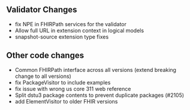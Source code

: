 ## Validator Changes

* fix NPE in FHIRPath services for the validator
* Allow full URL in extension context in logical models
* snapshot-source extension type fixes

## Other code changes

* Common FHIRPath interface across all versions (extend breaking change to all versions)
* fix PackageVisitor to include examples
* fix issue with wrong us core 311 web reference
* Split dstu3 package contents to prevent duplicate packages (#2105)
* add ElementVisitor to older FHIR versions
